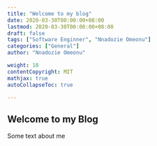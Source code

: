 ```yaml
---
title: "Welcome to my blog"
date: 2020-03-30T00:00:00+08:00
lastmod: 2020-03-30T00:00:00+08:00
draft: false
tags: ["Software Enginner", "Nnadozie Omeonu"]
categories: ["General"]
author: "Nnadozie Omeonu"

weight: 10
contentCopyright: MIT
mathjax: true
autoCollapseToc: true

---
```


## Welcome to my Blog

Some text about me